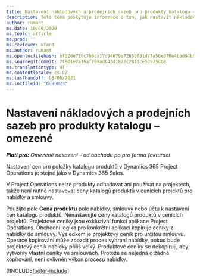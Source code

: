 ```yaml
---
title: Nastavení nákladových a prodejních sazeb pro produkty katalogu – omezené
description: Toto téma poskytuje informace o tom, jak nastavit nákladové a prodejní sazby u položek v katalogu produktů.
author: rumant
ms.date: 10/09/2020
ms.topic: article
ms.prod: ''
ms.reviewer: kfend
ms.author: rumant
ms.openlocfilehash: bfb28e710c7b6da17d94679a72659f81df7a58e376e4bad94b58c36de781b197
ms.sourcegitcommit: 7f8d1e7a16af769adb43d1877c28fdce53975db8
ms.translationtype: HT
ms.contentlocale: cs-CZ
ms.lasthandoff: 08/06/2021
ms.locfileid: "6996023"
---
```

# <a name="set-up-cost-and-sales-rates-for-catalog-products---lite"></a>Nastavení nákladových a prodejních sazeb pro produkty katalogu – omezené

_**Platí pro:** Omezené nasazení – od obchodu po pro forma fakturaci_


Nastavení cen pro položky katalogu produktů v Dynamics 365 Project Operations je stejné jako v Dynamics 365 Sales.

V Project Operations nelze produkty odhadovat ani používat na projektech, takže není nutné nastavovat ceny katalogů produktů v cenících projektů pro nabídky a smlouvy.

Použijte pole **Cena produktu** pole nabídky, smlouvy nebo účtu k nastavení cen katalogu produktů. Nenastavujte ceny katalogů produktů v cenících projektů. Projektové ceníky jsou exkluzivní funkcí aplikace Project Operations. Obchodní logika pro konkrétní aplikaci kopíruje ceníky z nabídky do smlouvy. Výsledkem je projektový ceník pro určitou smlouvu. Operace kopírování může zpozdit proces vyhrání nabídky, pokud bude projektový ceník nabídky příliš velký. Produktové ceníky se nekopírují, aby vytvořily vlastní ceníky ve smlouvách. Protože se nejedná o žádné kopírování, není ovlivněn výkon procesu nabídky.


[!INCLUDE[footer-include](../../includes/footer-banner.md)]